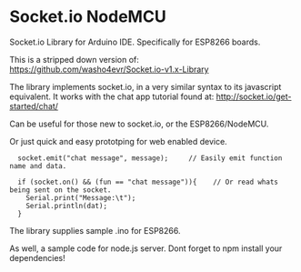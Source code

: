 # Socket.io NodeMCU
Socket.io Library for Arduino IDE.
Specifically for ESP8266 boards.

This is a stripped down version of:
https://github.com/washo4evr/Socket.io-v1.x-Library

The library implements socket.io, in a very similar syntax to its javascript equivalent.
It works with the chat app tutorial found at:
http://socket.io/get-started/chat/

Can be useful for those new to socket.io, or the ESP8266/NodeMCU.

Or just quick and easy prototping for web enabled device.







      socket.emit("chat message", message);     // Easily emit function name and data.

      if (socket.on() && (fun == "chat message")){    // Or read whats being sent on the socket.
        Serial.print("Message:\t");
        Serial.println(dat);
      }





The library supplies sample .ino for ESP8266.

As well, a sample code for node.js server.
Dont forget to npm install your dependencies!
